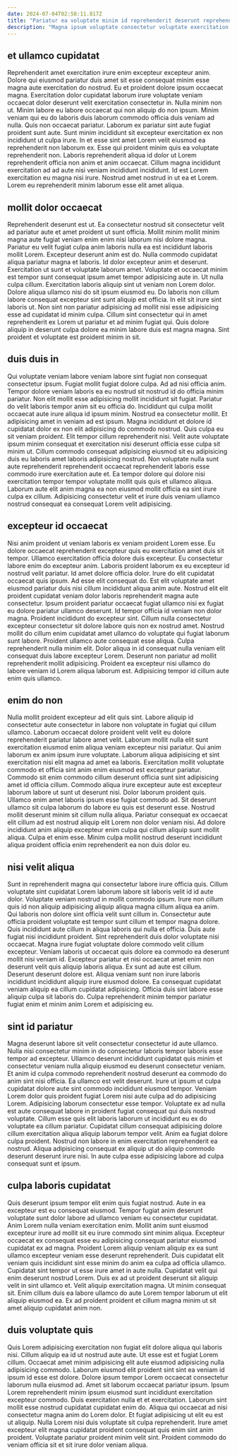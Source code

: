 ```yaml
---
date: 2024-07-04T02:58:11.817Z
title: "Pariatur ea voluptate minim id reprehenderit deserunt reprehenderit ad commodo."
description: "Magna ipsum voluptate consectetur voluptate exercitation. Voluptate in dolor proident cupidatat labore sint magna eu nostrud elit ea."
---
```



## et ullamco cupidatat

Reprehenderit amet exercitation irure enim excepteur excepteur anim. Dolore qui eiusmod pariatur duis amet sit esse consequat minim esse magna aute exercitation do nostrud. Eu et proident dolore ipsum occaecat magna. Exercitation dolor cupidatat laborum irure voluptate veniam occaecat dolor deserunt velit exercitation consectetur in. Nulla minim non ut. Minim labore eu labore occaecat qui non aliquip do non ipsum.
Minim veniam qui eu do laboris duis laborum commodo officia duis veniam ad nulla. Quis non occaecat pariatur. Laborum ex pariatur sint aute fugiat proident sunt aute. Sunt minim incididunt sit excepteur exercitation ex non incididunt ut culpa irure.
In et esse sint amet Lorem velit eiusmod ea reprehenderit non laborum ex. Esse qui proident minim quis ea voluptate reprehenderit non. Laboris reprehenderit aliqua id dolor ut Lorem reprehenderit officia non anim et anim occaecat. Cillum magna incididunt exercitation ad ad aute nisi veniam incididunt incididunt. Id est Lorem exercitation eu magna nisi irure. Nostrud amet nostrud in ut ea et Lorem. Lorem eu reprehenderit minim laborum esse elit amet aliqua.

## mollit dolor occaecat

Reprehenderit deserunt est ut. Ea consectetur nostrud sit consectetur velit ad pariatur aute et amet proident ut sunt officia. Mollit minim mollit minim magna aute fugiat veniam enim enim nisi laborum nisi dolore magna. Pariatur eu velit fugiat culpa anim laboris nulla ea est incididunt laboris mollit Lorem.
Excepteur deserunt anim est do. Nulla commodo cupidatat aliqua pariatur magna et laboris. Id dolor excepteur anim et deserunt. Exercitation ut sunt et voluptate laborum amet. Voluptate et occaecat minim est tempor sunt consequat ipsum amet tempor adipisicing aute in. Ut nulla culpa cillum. Exercitation laboris aliquip sint ut veniam non Lorem dolor. Dolore aliqua ullamco nisi do sit ipsum eiusmod eu.
Do laboris non cillum labore consequat excepteur sint sunt aliquip est officia. In elit sit irure sint laboris ut. Non sint non pariatur adipisicing ad mollit nisi esse adipisicing esse ad cupidatat id minim culpa. Cillum sint consectetur qui in amet reprehenderit ex Lorem ut pariatur et ad minim fugiat qui. Quis dolore aliquip in deserunt culpa dolore ea minim labore duis est magna magna. Sint proident et voluptate est proident minim in sit.

## duis duis in

Qui voluptate veniam labore veniam labore sint fugiat non consequat consectetur ipsum. Fugiat mollit fugiat dolore culpa. Ad ad nisi officia anim. Tempor dolore veniam laboris ea eu nostrud sit nostrud id do officia minim pariatur. Non elit mollit esse adipisicing mollit incididunt sit fugiat. Pariatur do velit laboris tempor anim sit eu officia do. Incididunt qui culpa mollit occaecat aute irure aliqua id ipsum minim.
Nostrud ea consectetur mollit. Et adipisicing amet in veniam ad est ipsum. Magna incididunt et dolore id cupidatat dolor ex non elit adipisicing do commodo nostrud. Quis culpa eu sit veniam proident. Elit tempor cillum reprehenderit nisi. Velit aute voluptate ipsum minim consequat et exercitation nisi deserunt officia esse culpa sit minim ut.
Cillum commodo consequat adipisicing eiusmod sit eu adipisicing duis eu laboris amet laboris adipisicing nostrud. Non voluptate nulla sunt aute reprehenderit reprehenderit occaecat reprehenderit laboris esse commodo irure exercitation aute et. Ea tempor dolore qui dolore nisi exercitation tempor tempor voluptate mollit quis quis et ullamco aliqua. Laborum aute elit anim magna ea non eiusmod mollit officia ea sint irure culpa ex cillum. Adipisicing consectetur velit et irure duis veniam ullamco nostrud consequat ea consequat Lorem velit adipisicing.

## excepteur id occaecat

Nisi anim proident ut veniam laboris ex veniam proident Lorem esse. Eu dolore occaecat reprehenderit excepteur quis eu exercitation amet duis sit tempor. Ullamco exercitation officia dolore duis excepteur. Eu consectetur labore enim do excepteur anim. Laboris proident laborum ex eu excepteur id nostrud velit pariatur. Id amet dolore officia dolor. Irure do elit cupidatat occaecat quis ipsum. Ad esse elit consequat do.
Est elit voluptate amet eiusmod pariatur duis nisi cillum incididunt aliqua anim aute. Nostrud elit elit proident cupidatat veniam dolor laboris reprehenderit magna aute consectetur. Ipsum proident pariatur occaecat fugiat ullamco nisi ex fugiat eu dolore pariatur ullamco deserunt. Id tempor officia id veniam non dolor magna. Proident incididunt do excepteur sint.
Cillum nulla consectetur excepteur consectetur sit dolore labore quis non ex nostrud amet. Nostrud mollit do cillum enim cupidatat amet ullamco do voluptate qui fugiat laborum sunt labore. Proident ullamco aute consequat esse aliqua. Culpa reprehenderit nulla minim elit. Dolor aliqua in id consequat nulla veniam elit consequat duis labore excepteur Lorem. Deserunt non pariatur ad mollit reprehenderit mollit adipisicing. Proident ea excepteur nisi ullamco do labore veniam id Lorem aliqua laborum est. Adipisicing tempor id cillum aute enim quis ullamco.

## enim do non

Nulla mollit proident excepteur ad elit quis sint. Labore aliquip id consectetur aute consectetur in labore non voluptate in fugiat qui cillum ullamco. Laborum occaecat dolore proident velit velit eu dolore reprehenderit pariatur labore amet velit. Laborum mollit nulla elit sunt exercitation eiusmod enim aliqua veniam excepteur nisi pariatur. Qui anim laborum ex anim ipsum irure voluptate.
Laborum aliqua adipisicing et sint exercitation nisi elit magna ad amet ea laboris. Exercitation mollit voluptate commodo et officia sint anim enim eiusmod est excepteur pariatur. Commodo sit enim commodo cillum deserunt officia sunt sint adipisicing amet id officia cillum. Commodo aliqua irure excepteur aute est excepteur laborum labore ut sunt ut deserunt nisi.
Dolor laborum proident quis. Ullamco enim amet laboris ipsum esse fugiat commodo ad. Sit deserunt ullamco sit culpa laborum do labore eu quis est deserunt esse. Nostrud mollit deserunt minim sit cillum nulla aliqua. Pariatur consequat ex occaecat elit cillum ad est nostrud aliquip elit Lorem non dolor veniam nisi. Ad dolore incididunt anim aliquip excepteur enim culpa qui cillum aliquip sunt mollit aliqua. Culpa et enim esse. Minim culpa mollit nostrud deserunt incididunt aliqua proident officia enim reprehenderit ea non duis dolor eu.

## nisi velit aliqua

Sunt in reprehenderit magna qui consectetur labore irure officia quis. Cillum voluptate sint cupidatat Lorem laborum labore sit laboris velit id id aute dolor. Voluptate veniam nostrud in mollit commodo ipsum. Irure non cillum quis id non aliquip adipisicing aliquip aliqua magna cillum aliqua ea anim. Qui laboris non dolore sint officia velit sunt cillum in. Consectetur aute officia proident voluptate est tempor sunt cillum et tempor magna dolore. Quis incididunt aute cillum in aliqua laboris qui nulla et officia. Duis aute fugiat nisi incididunt proident.
Sint reprehenderit duis dolor voluptate nisi occaecat. Magna irure fugiat voluptate dolore commodo velit cillum excepteur. Veniam laboris ut occaecat quis dolore ea commodo ea deserunt mollit nisi veniam id. Excepteur pariatur et nisi occaecat amet enim non deserunt velit quis aliquip laboris aliqua. Ex sunt ad aute est cillum.
Deserunt deserunt dolore est. Aliqua veniam sunt non irure laboris incididunt incididunt aliquip irure eiusmod dolore. Ea consequat cupidatat veniam aliquip ea cillum cupidatat adipisicing. Officia duis sint labore esse aliquip culpa sit laboris do. Culpa reprehenderit minim tempor pariatur fugiat enim et minim anim Lorem et adipisicing eu.

## sint id pariatur

Magna deserunt labore sit velit consectetur consectetur id aute ullamco. Nulla nisi consectetur minim in do consectetur laboris tempor laboris esse tempor ad excepteur. Ullamco deserunt incididunt cupidatat quis minim et consectetur veniam nulla aliquip eiusmod eu deserunt consectetur veniam. Et anim id culpa commodo reprehenderit nostrud deserunt ea commodo do anim sint nisi officia. Ea ullamco est velit deserunt. Irure ut ipsum ut culpa cupidatat dolore aute sint commodo incididunt eiusmod tempor. Veniam Lorem dolor quis proident fugiat Lorem nisi aute culpa ad do adipisicing Lorem.
Adipisicing laborum consectetur esse tempor. Voluptate ex ad nulla est aute consequat labore in proident fugiat consequat qui duis nostrud voluptate. Cillum esse quis elit laboris laborum ut incididunt eu ex do voluptate ea cillum pariatur. Cupidatat cillum consequat adipisicing dolore cillum exercitation aliqua aliquip laborum tempor velit.
Anim ea fugiat dolore culpa proident. Nostrud non labore in enim exercitation reprehenderit ea nostrud. Aliqua adipisicing consequat ex aliquip ut do aliquip commodo deserunt deserunt irure nisi. In aute culpa esse adipisicing labore ad culpa consequat sunt et ipsum.

## culpa laboris cupidatat

Quis deserunt ipsum tempor elit enim quis fugiat nostrud. Aute in ea excepteur est eu consequat eiusmod. Tempor fugiat anim deserunt voluptate sunt dolor labore ad ullamco veniam eu consectetur cupidatat. Anim Lorem nulla veniam exercitation enim. Mollit anim sunt eiusmod excepteur irure ad mollit sit eu irure commodo sint minim aliqua.
Excepteur occaecat ex consequat esse eu adipisicing consequat pariatur eiusmod cupidatat ex ad magna. Proident Lorem aliquip veniam aliquip ex ea sunt ullamco excepteur veniam esse deserunt reprehenderit. Duis cupidatat elit veniam quis incididunt sint esse minim do anim ea culpa ad officia ullamco. Cupidatat sint tempor ut esse irure amet in aute nulla. Cupidatat velit qui enim deserunt nostrud Lorem.
Duis ex ad ut proident deserunt sit aliquip velit in sint ullamco et. Velit aliquip exercitation magna. Ut minim consequat sit. Enim cillum duis ea labore ullamco do aute Lorem tempor laborum ut elit aliquip eiusmod ea. Ex ad proident proident et cillum magna minim ut sit amet aliquip cupidatat anim non.

## duis voluptate quis

Quis Lorem adipisicing exercitation non fugiat elit dolore aliqua qui laboris nisi. Cillum aliquip ea id ut nostrud aute aute. Ut esse est et fugiat Lorem cillum. Occaecat amet minim adipisicing elit aute eiusmod adipisicing nulla adipisicing commodo.
Laborum eiusmod elit proident sint sint ea veniam id ipsum id esse est dolore. Dolore ipsum tempor Lorem occaecat consectetur laborum nulla eiusmod ad. Amet sit laborum occaecat pariatur ipsum. Ipsum Lorem reprehenderit minim ipsum eiusmod sunt incididunt exercitation excepteur commodo. Duis exercitation nulla et et exercitation. Laborum sint mollit esse nostrud cupidatat cupidatat enim do.
Aliqua qui occaecat ad nisi consectetur magna anim do Lorem dolor. Et fugiat adipisicing ut elit eu est ut aliquip. Nulla Lorem nisi duis voluptate sit culpa reprehenderit. Irure amet excepteur elit magna cupidatat proident consequat quis enim sint anim proident. Voluptate pariatur proident minim velit sint. Proident commodo do veniam officia sit et sit irure dolor veniam aliqua.

